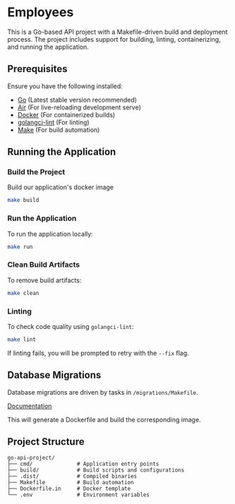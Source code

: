 # Employees

This is a Go-based API project with a Makefile-driven build and deployment process. The project includes support for
building, linting, containerizing, and running the application.

## Prerequisites

Ensure you have the following installed:

- [Go](https://go.dev/) (Latest stable version recommended)
- [Air](https://github.com/air-verse/air?tab=readme-ov-file) (For live-reloading development serve)
- [Docker](https://www.docker.com/) (For containerized builds)
- [golangci-lint](https://golangci-lint.run/) (For linting)
- [Make](https://www.gnu.org/software/make/) (For build automation)

## Running the Application

### Build the Project

Build our application's docker image

```sh
make build
```

### Run the Application

To run the application locally:

```sh
make run
```

### Clean Build Artifacts

To remove build artifacts:

```sh
make clean
```

### Linting

To check code quality using `golangci-lint`:

```sh
make lint
```

If linting fails, you will be prompted to retry with the `--fix` flag.

## Database Migrations

Database migrations are driven by tasks in `/migrations/Makefile`.

[Documentation](./migrations/README.md)

This will generate a Dockerfile and build the corresponding image.

## Project Structure

```
go-api-project/
├── cmd/              # Application entry points
├── build/            # Build scripts and configurations
├── .dist/            # Compiled binaries
├── Makefile          # Build automation
├── Dockerfile.in     # Docker template
└── .env              # Environment variables
```

